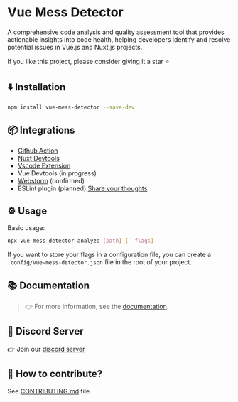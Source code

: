 # Vue Mess Detector

A comprehensive code analysis and quality assessment tool that provides actionable insights into code health, helping developers identify and resolve potential issues in Vue.js and Nuxt.js projects.

If you like this project, please consider giving it a star ⭐️

## ⬇️ Installation

```bash
npm install vue-mess-detector --save-dev
```


## 📦 Integrations

- [Github Action](https://vue-mess-detector.webmania.cc/integrations/vmd-action.html) 
- [Nuxt Devtools](https://github.com/rrd108/vue-mess-detector-nuxt-devtools)
- [Vscode Extension](https://marketplace.visualstudio.com/items?itemName=WebMania.vue-mess-detector)
- Vue Devtools (in progress)
- [Webstorm](https://github.com/rrd108/vue-mess-detector/issues/110) (confirmed)
- ESLint plugin (planned) [Share your thoughts](https://github.com/rrd108/vue-mess-detector/issues/331)

## ⚙️ Usage

Basic usage:

```bash
npx vue-mess-detector analyze [path] [--flags]
```

If you want to store your flags in a configuration file, you can create a `.config/vue-mess-detector.json` file in the root of your project.

## 📚 Documentation

> 👉 For more information, see the [documentation](https://vue-mess-detector.webmania.cc/).

## 👥 Discord Server

👉 Join our [discord server](https://discord.gg/nXKwzk97jn)

## 🤝 How to contribute?

See [CONTRIBUTING.md](https://github.com/rrd108/vue-mess-detector/blob/main/CONTRIBUTING.md) file.
